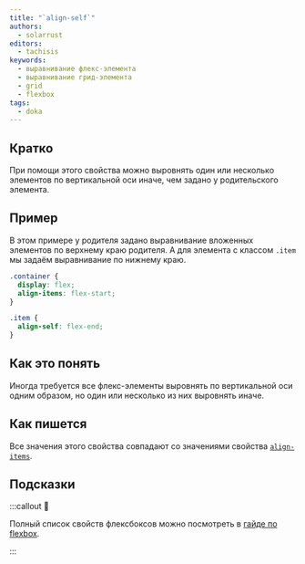 ```yaml
---
title: "`align-self`"
authors:
  - solarrust
editors:
  - tachisis
keywords:
  - выравнивание флекс-элемента
  - выравнивание грид-элемента
  - grid
  - flexbox
tags:
  - doka
---
```


## Кратко

При помощи этого свойства можно выровнять один или несколько элементов по вертикальной оси иначе, чем задано у родительского элемента.

## Пример

В этом примере у родителя задано выравнивание вложенных элементов по верхнему краю родителя. А для элемента с классом `.item` мы задаём выравнивание по нижнему краю.

```css
.container {
  display: flex;
  align-items: flex-start;
}

.item {
  align-self: flex-end;
}
```

## Как это понять

Иногда требуется все флекс-элементы выровнять по вертикальной оси одним образом, но один или несколько из них выровнять иначе.

## Как пишется

Все значения этого свойства совпадают со значениями свойства [`align-items`](/css/align-items/).

## Подсказки

:::callout 📝

Полный список свойств флексбоксов можно посмотреть в [гайде по flexbox](/css/flexbox-guide/).

:::
